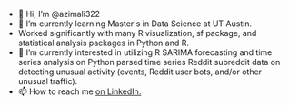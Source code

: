 - 👋 Hi, I’m @azimali322
- 🌱 I’m currently learning Master's in Data Science at UT Austin. 
- Worked significantly with many R visualization, sf package, and statistical analysis packages in Python and R. 
- 👀 I’m currently interested in utilizing R SARIMA forecasting and time series analysis on Python parsed time series Reddit subreddit data on detecting unusual activity (events, Reddit user bots, and/or other unusual traffic).
- 📫 How to reach me [on LinkedIn.](https://www.linkedin.com/in/azim-ali-b921b2161/)

<!---
azimali322/azimali322 is a ✨ special ✨ repository because its `README.md` (this file) appears on your GitHub profile.
You can click the Preview link to take a look at your changes.
--->
